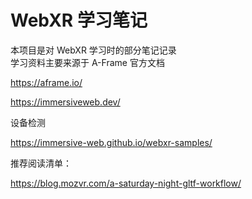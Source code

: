 <!--
 * @Author: victorsun
 * @Date: 2022-04-26 21:17:30
 * @LastEditors: victorsun
 * @LastEditTime: 2022-05-06 14:39:29
 * @Descripttion: 
-->
# WebXR 学习笔记

本项目是对 WebXR 学习时的部分笔记记录  
学习资料主要来源于 A-Frame 官方文档

https://aframe.io/

https://immersiveweb.dev/

设备检测

https://immersive-web.github.io/webxr-samples/


推荐阅读清单：

https://blog.mozvr.com/a-saturday-night-gltf-workflow/
